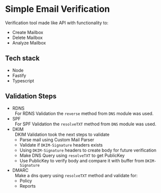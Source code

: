 # Simple Email Verification <!-- omit in toc -->

Verification tool made like API with functionality to:
- Create Mailbox
- Delete Mailbox
- Analyze Mailbox

## Tech stack
- Node
- Fastify
- Typescript

## Validation Steps
- RDNS
<br/>&nbsp; For RDNS Validation the `reverse` method from `DNS` module was used.
- SPF
<br/>&nbsp; For SPF Validation the `resolveTXT` method from `DNS` module was used.
- DKIM
<br/>&nbsp; DKIM Validation took the next steps to validate
    - Parse mail using Custom Mail Parser
    - Validate if `DKIM-Signature` headers exists
    - Using `DKIM-Signature` headers to create body for future verification
    - Make DNS Query using `resolveTXT` to get PublicKey
    - Use PublicKey to verify body and compare it with buffer from `DKIM-Signature`
- DMARC
<br/>&nbsp; Make a dns query using `resolveTXT` method and validate for:
    - Policy
    - Reports
